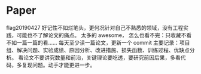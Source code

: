 # Paper
flag20190427
好记性不如烂笔头，更何况针对自己不熟悉的领域，没有工程实践，可能也不了解论文的痛点。
太多的 awesome， 怎么也看不完：只收藏不看不如一篇一篇的看……
每天至少读一篇论文，更新一个 commit
主要记录：项目组、解决问题、实验成绩、原因分析、改进措施、损失函数、训练过程、优缺点分析。
看论文不要讲究数量和前沿，关键理论要吃透，要研究前因后果，多看代码，多复现问题。动手才能更进一步。

